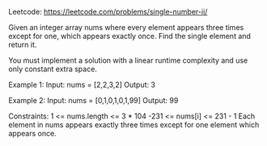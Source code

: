 Leetcode: https://leetcode.com/problems/single-number-ii/

Given an integer array nums where every element appears three times except for one, which appears exactly once. Find the single element and return it.

You must implement a solution with a linear runtime complexity and use only constant extra space.

 

Example 1:
Input: nums = [2,2,3,2]
Output: 3

Example 2:
Input: nums = [0,1,0,1,0,1,99]
Output: 99
 

Constraints:
1 <= nums.length <= 3 * 104
-231 <= nums[i] <= 231 - 1
Each element in nums appears exactly three times except for one element which appears once.
